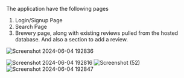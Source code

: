 The application have the following pages
1. Login/Signup Page
2. Search Page
3. Brewery page, along with existing reviews pulled from the hosted database. And
also a section to add a review.

 ![Screenshot 2024-06-04 192836](https://github.com/preranaryagr24/MoEngageAssignment2/assets/83573297/e22b6c2b-ad7d-4ff7-bd99-258eb83c15ce)


![Screenshot 2024-06-04 192816](https://github.com/preranaryagr24/MoEngageAssignment2/assets/83573297/f790c912-f2bd-437b-8231-a7c5756e33d6)
![Screenshot (52)](https://github.com/preranaryagr24/MoEngageAssignment2/assets/83573297/0576f58f-97b7-440d-9330-11a5c4467e25)
![Screenshot 2024-06-04 192847](https://github.com/preranaryagr24/MoEngageAssignment2/assets/83573297/2d2e24e9-46e3-4c50-aa03-e7014939e1b8)

